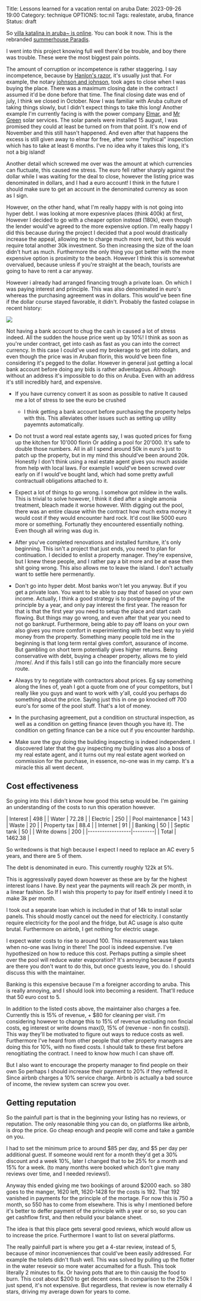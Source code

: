 Title: Lessons learned for a vacation rental on aruba
Date: 2023-09-26 19:00 
Category: technique
OPTIONS: toc:nil
Tags: realestate, aruba, finance
Status: draft

So [villa katalina in aruba~ is online](https://www.airbnb.nl/jappie-aruba).
You can book it now.
This is the rebranded [summerhouse Paradis]({filename}/summerhouse-paradis.md).

I went into this project knowing full well there'd be trouble,
and boy there was trouble.
These were the most biggest pain points.

The amount of corruption or incompetence is rather staggering.
I say incompetence, because by [Hanlon's razor](https://en.wikipedia.org/wiki/Hanlon%27s_razor),
it's usually just that.
For example, 
the notary [johnson and johnson](https://www.johnsonnotary.com/),
took ages to close when I was buying the place.
There was a maximum closing date 
in the contract I assumed it'd be done before that time.
The final closing date was end of july,
I think we closed in October.
Now I was familiar with Aruba culture of taking things slowly,
but I didn't expect things to take this long!
Another example I'm currently facing is with the power company [Elmar](https://www.elmar.aw/),
and [Mr Green](https://mistergreenaruba.com/) solar services.
The solar panels were installed 15 august, I was promised they
could at least be turned on from that point.
It's now end of November and this still hasn't happened.
And even after that happens the excess is still given away
to elmar for free, after some "mythical" inspection which
has to take at least 6 months.
I've no idea why it takes this long, it's not a big island!

Another detail which screwed me over was the amount at 
which currencies can fluctuate,
this caused me stress.
The euro fell rather sharply against the dollar while I was waiting
for the deal to close,
however the listing price was denominated in dollars,
and I had a euro account!
I think in the future I should make sure to get an account
in the denominated currency as soon as I sign.

However, on the other hand,
what I'm really happy with is not going into hyper debt.
I was looking at more expesnive places (think 400k) at first, 
However I decided to go with a cheaper option instead (180k),
even though the lender would've agreed to the more expensive option.
I'm really happy I did this because during the project
I decided that a pool would drastically increase the
appeal, allowing me to charge much more rent,
but this would require total another 30k investment.
So then increasing the size of the loan didn't hurt as much.
Furthermore the only thing you got better with the more expensive
option is proximity to the beach.
However I think this is somewhat overvalued,
because unless if you're straight at the beach,
tourists are going to have to rent a car anyway.



However i already had arranged financing trough a private loan.
On which I was paying interest and principle.
This was also denominated in euro's whereas the purchasing
agreement was in dollars.
This would've been fine if the dollar course stayed favorable,
it didn't.
Probably the fasted colapse in recent history:

![ ](/images/2023/course.png)

Not having a bank account to chug the cash in caused a lot of stress indeed.
All the sudden the house price went up by 10%!
I think as soon as you're under contract,
get into cash as fast as you can into the correct currency.
In this case I could've used my brokerage to get into dollars,
and even though the price was in Aruban florin, this would've been
fine considering it's pegged to the dollar.
However in general just getting a local bank account before doing
any bids is rather adventagous.
Although without an address it's impossible to do this on Aruba.
Even with an address it's still incredibly hard, and expensive.

+ If you have currency convert it as soon as possible to native
  It caused me a lot of stress to see the euro be crushed
  + I think getting a bank account before purchasing the property helps with this.
    This alleviates other issues such as setting up utility payemnts automatically.
+ Do not trust a word real estate agents say,
  I was quoted prices for fixng up the kitchen for 10'000 florin
  Or adding a pool for 20'000. 
  It's safe to double those numbers.
  All in all I spend around 50k in euro's just to patch up the
  property, but in my mind this should've been around 20k.
  Honestly I don't think using a real estate agent gives you
  much asside from help with local laws.
  For example I would've been screwed over early on if I would've
  bought land,
  which had some pretty awfull contractuall obligations attached to it.

+ Expect a lot of things to go wrong.
  I somehow got mildew in the walls.
  This is trivial to solve however, I think it died after
  a single amonia treatment, bleach made it worse however.
  With digging out the pool,
  there was an entire clause within the contract how much extra money it would
  cost if they would encounter hard rock.
  It'd cost like 5000 euro more or something.
  Fortunatly they encountered essentially nothing.
  Even though all wiring was dug in.

+ After you've completed renovations and installed furniture,
  it's only beginning.
  This isn't a project that just ends, you need to plan for continuation.
  I decided to enlist a property manager.
  They're expensive, but I knew these people,
  and I rather pay a bit more and be at ease then shit going wrong.
  This also allows me to leave the island.
  I don't actually want to settle here permenantly.

+ Don't go into hyper debt.
  Most banks won't let you anyway. 
  But if you get a private loan. 
  You want to be able to pay that of based on your own income.
  Actually, I think a good strategy is to postpone paying
  of the principle by a year, and only pay interest the first year.
  The reason for that is that the first year you need to setup
  the place and start cash flowing.
  But things may go wrong, and even after that year you need
  to not go bankrupt.
  Furthermore, being able to pay off loans on your own also
  gives you more comfort in experimienting with the best
  way to yield money from the property.
  Something many people told me in the beginning is that
  long term rental gives comfort, assurance of income.
  But gambling on short term potentially gives higher returns.
  Being conservative with debt, buying a cheaper property,
  allows me to yield /more/.
  And if this fails I still can go into the financially
  more secure route.

+ Always try to negotiate with contractors about prices.
  Eg say something along the lines of,
  yeah I got a quote from one of your competitors, but I really like you guys and want to work with y'all,
  could you perhaps do something about the price.
  Saying just this in one go knocked off 700 euro's for some of the pool stuff.
  That's a lot of money.
  
+ In the purchasing agreement, put a condition on structural inspection,
  as well as a condition on getting finance (even though you have it).
  The condition on getting finance can be a nice out if you encounter hardship.

+ Make sure the guy doing the building inspecting is indeed independent.
  I discovered later that the guy inspecting my building was also a boss
  of my real estate agent, and it turns out my real estate agent
  worked on commission for the purchase,
  in essence, no-one was in my camp.
  It's a miracle this all went decent.




## Cost effectiveness

So going into this I didn't know how good this setup would be.
I'm gaining an understanding of the costs to run this operation however.


| Interest         | 498     |
| Water            | 72.28   |
| Electric         | 250     |
| Pool maintenance | 143     |
| Waste            | 20      |
| Property tax     | 88.4    |
| Internet         | 91      |
| Banking          | 50      |
| Septic tank      | 50      |
| Write downs      | 200     |
|------------------|---------|
| Total            | 1462.38 |


So writedowns is that high because I expect I need
to replace an AC every 5 years, and there are 5 of them.

The debt is denominated in euro.
This currently roughly 122k at 5%.

This is aggressivally payed down however as these are by
far the highest interest loans I have.
By next year the payments will reach 2k per month, in a linear fashion.
So If I wish this property to pay for itself entirely
I need it to make 3k per month.

I took out a separate loan which is included in that of 14k
to install solar panels.
This should mostly cancel out the need for electricity.
I constantly require electricity for the pool and the fridge,
but AC usage is also quite brutal.
Furthermore on airbnb, I get nothing for electric usage.

I expect water costs to rise to around 100.
This measurement was taken when no-one was living in there!
The pool is indeed expensive.
I've hypothesized on how to reduce this cost.
Perhaps putting a simple sheet over the pool will reduce water
evaporation?
It's annoying because if guests are there you don't want to do this,
but once guests leave, you do.
I should discuss this with the maintainer.

Banking is this expensive because I'm a foreigner according to aruba.
This is really annoying, and I should look into becoming a resident.
That'll reduce that 50 euro cost to 5.

In addition to the listed costs above,
the maintainer also charges a fee.
Currently this is 15% of revenue, + $80 for cleaning per visit.
I'm considering however to change this
to 15% of revenue excluding non fincial costs, eg
interest or write downs max(0, 15% of (revenue - non fin costs)).
This way they'll be motivated to figure out ways to reduce costs as well.
Furthermore I've heard from other people that
other property managers are doing this for 10%,
with no fixed costs.
I should talk to these first before renogitiating the contract.
I need to know how much I can shave off.

But I also want to encourage the property manager to find people on their own
So perhaps I should increase their payment to 20% if they reffered it.
Since airbnb charges a 10% service charge.
Airbnb is actually a bad source of income,
the review system can screw you over.

## Getting reputation

So the painfull part is that in the beginning your listing
has no reviews, or reputation.
The only reasonable thing you can do, on platforms
like airbnb, is drop the price.
Go cheap enough and people will come and take a gamble on you.

I had to set the minimum price to around $85 per day,
and $5 per day per additional guest.
If someone would rent for a month they'd get a 30%
discount and a week 10%,
later I changed that to be 25% for a month and 15% for a week.
(to many months were booked which don't give many reviews over time,
and I needed reviews!).

Anyway this ended giving me two bookings of around $2000 each.
so 380 goes to the manger,
1620 left, 1620-1428 for the costs is 192.
That 192 vanished in payments for the principle of the mortage.
For now this is 750 a month, so 550 has to come from elsewhere.
This is why I mentioned before it's better to deffer payment
of the principle with a year or so, so you can get cashflow first,
and then rebuild your balance sheet.

The idea is that this place gets several good reviews,
which would allow us to increase  the price.
Furthermore I want to list on several platforms.


The really painfull part is where you get a 4-star review,
instead of 5, because of minor inconveniences that could've
been easily addressed.
For example the toilets didn't flush well.
This was solved by pulling up the flotter in the water resevoir
so more water accumalted for a flush.
This took literally 2 minutes to fix.
Or having pots that are to thin causig the food to burn.
This cost about $200 to get decent ones.
In comparison to the 250k I just spend, it's not expensive.
But regardless, that review is now eternally 4 stars,
driving my average down for years to come.
